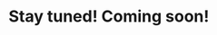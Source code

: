 <!-- # Demo Application

Experience Hawcx Authentication in action through our demo application. This demo showcases the key features and security capabilities of Hawcx Authentication in a real-world scenario.

<div class="grid-container">
  <div class="grid-item" onclick="showVideo()">
    <i style="font-size: 3rem; margin-top: 25px; opacity: 0.5" class="fa fa-play-circle"></i>
    <h2>Watch the Video</h2>
    <p style="margin-top: -15px">See Hawcx Authentication in action</p>
  </div>

  <div class="grid-item" onclick="window.open('https://github.com/hawcx/android_app', '_blank')">
    <i style="font-size: 3rem; margin-top: 25px; opacity: 0.5" class="fa fa-code"></i>
    <h2>Get the Code</h2>
    <p style="margin-top: -15px">Explore the demo app source</p>
  </div>

  <div class="grid-item" onclick="window.open('https://github.com/hawcx/android_app/releases/latest/download/hawcx-demo.apk', '_blank')">
    <i style="font-size: 3rem; margin-top: 25px; opacity: 0.5" class="fa fa-download"></i>
    <h2>Download the App</h2>
    <p style="margin-top: -15px">Try the demo on your device</p>
  </div>
</div>

<div id="videoModal" class="modal">
  <div class="modal-content">
    <span class="close">&times;</span>
    <iframe width="560" height="315" src="https://www.youtube.com/embed/ArcI4A5nvBo?si=qSdRqpxS4p2NkGui" frameborder="0" allow="autoplay; encrypted-media" allowfullscreen></iframe>
  </div>
</div>

<script>
function showVideo() {
  var modal = document.getElementById("videoModal");
  modal.style.display = "block";
}

var span = document.getElementsByClassName("close")[0];
span.onclick = function() {
  var modal = document.getElementById("videoModal");
  modal.style.display = "none";
}

window.onclick = function(event) {
  var modal = document.getElementById("videoModal");
  if (event.target == modal) {
    modal.style.display = "none";
  }
}
</script>

<style>
.grid-container {
  display: grid;
  grid-template-columns: repeat(3, 1fr);
  gap: 20px;
  padding: 20px;
}

.grid-item {
  background-color: #f1f1f1;
  border-radius: 5px;
  padding: 20px;
  text-align: center;
  cursor: pointer;
  transition: background-color 0.3s;
}

.grid-item:hover {
  background-color: #ddd;
}

.grid-item i {
  font-size: 48px;
  margin-bottom: 10px;
}

.modal {
  display: none;
  position: fixed;
  z-index: 1;
  left: 0;
  top: 0;
  width: 100%;
  height: 100%;
  overflow: auto;
  background-color: rgba(0,0,0,0.4);
}

.modal-content {
  background-color: #fefefe;
  margin: 15% auto;
  padding: 20px;
  border: 1px solid #888;
  width: 700px;
}

.close {
  color: #aaa;
  float: right;
  font-size: 28px;
  font-weight: bold;
  cursor: pointer;
}

.close:hover,
.close:focus {
  color: black;
  text-decoration: none;
  cursor: pointer;
}
</style>

## Features Demonstrated

Our demo application showcases the following key features of Hawcx Authentication:

1. Secure User Authentication
2. Biometric Login
3. Encrypted Data Storage
4. Secure API Communications
5. Tamper Detection

Explore the demo to see how Hawcx Authentication can enhance the security of your Android application. -->

# Stay tuned! Coming soon!